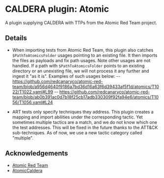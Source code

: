 # CALDERA plugin: Atomic

A plugin supplying CALDERA with TTPs from the Atomic Red Team project.

## Details

- When importing tests from Atomic Red Team, this plugin also catches `$PathToAtomicsFolder` usages pointing to an existing file.  It then imports the files as payloads and fix path usages. Note other usages are not handled. If a path with `$PathToAtomicsFolder` points to an existing directory or an unexisting file, we will not process it any further and ingest it "as it is". Examples of such usages below:
-- https://github.com/redcanaryco/atomic-red-team/blob/a956d4640f9186a7bd36d16a63f6d39433af5f1d/atomics/T1022/T1022.yaml#L99
-- https://github.com/redcanaryco/atomic-red-team/blob/ab0b391ac0d7b18f25cb17adb330309f92fa94e6/atomics/T1056/T1056.yaml#L24

- ART tests only specify techniques they address. This plugin creates a mapping and import abilities under the corresponding tactic.  Yet sometimes multiple tactics are a match, and we do not know which one the test addresses. This will be fixed in the future thanks to the ATT&CK sub-techniques. As of now, we use a new tactic category called "multiple".

## Acknowledgements

- [Atomic Red Team](https://github.com/redcanaryco/atomic-red-team)
- [AtomicCaldera](https://github.com/xenoscr/atomiccaldera)
